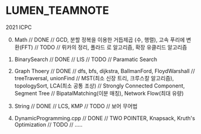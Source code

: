 # LUMEN_TEAMNOTE
2021 ICPC 

0. Math
// DONE
// GCD, 분할 정복을 이용한 거듭제곱 (수, 행렬), 고속 푸리에 변환(FFT)
// TODO
// 뤼카의 정리, 폴라드 로 알고리즘, 확장 유클리드 알고리즘

1. BinarySearch
// DONE
// LIS
// TODO
// Paramatic Search

2. Graph Thoery
// DONE
// dfs, bfs, dijkstra, BallmanFord, FloydWarshall
// treeTraversal, unionFind
// MST(최소 신장 트리, 크루스칼 알고리즘), topologySort, LCA(최소 공통 조상)
// Strongly Connected Component, Segment Tree
// BipatalMatching(이분 매칭), Network Flow(최대 유량)

3. String
// DONE
// LCS, KMP
// TODO
// 보어 무어법

4. DynamicProgramming.cpp
// DONE
// TWO POINTER, Knapsack, Kruth's Optimization
// TODO
// .....